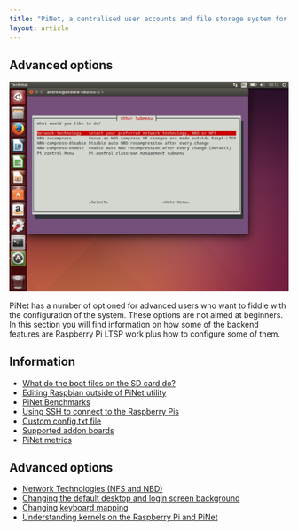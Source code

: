```yaml
---
title: "PiNet, a centralised user accounts and file storage system for a Raspberry Pi classroom."
layout: article
---
```


Advanced options
-----------------------------

![](/assets/images/other-1.jpeg)  

PiNet has a number of optioned for advanced users who want to fiddle with the configuration of the system.
These options are not aimed at beginners.
In this section you will find information on how some of the backend features
are Raspberry Pi LTSP work plus how to configure some of them.

Information
------
- [What do the boot files on the SD card do?](boot-files.html)
- [Editing Raspbian outside of PiNet utility](editing-outside.html)
- [PiNet Benchmarks](benchmarks.html)   
- [Using SSH to connect to the Raspberry Pis](ssh-information.html)
- [Custom config.txt file](custom-config-file.html)
- [Supported addon boards](supported-addon-boards.html)
- [PiNet metrics](metrics.html)

Advanced options
-----
- [Network Technologies (NFS and NBD)](network-technologies.html)
- [Changing the default desktop and login screen background](change-background.html)
- [Changing keyboard mapping](keyboard-layout.html)
- [Understanding kernels on the Raspberry Pi and PiNet](kernels.html)
